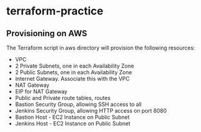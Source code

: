 # terraform-practice

## Provisioning on AWS

The Terraform script in aws directory will provision the following resources:

- VPC
- 2 Private Subnets, one in each Availability Zone
- 2 Public Subnets, one in each Availability Zone
- Internet Gateway. Associate this with the VPC
- NAT Gateway
- EIP for NAT Gateway
- Public and Private route tables, routes
- Bastion Security Group, allowing SSH access to all
- Jenkins Security Group, allowing HTTP access on port 8080
- Bastion Host - EC2 Instance on Public Subnet
- Jenkins Host - EC2 Instance on Public Subnet